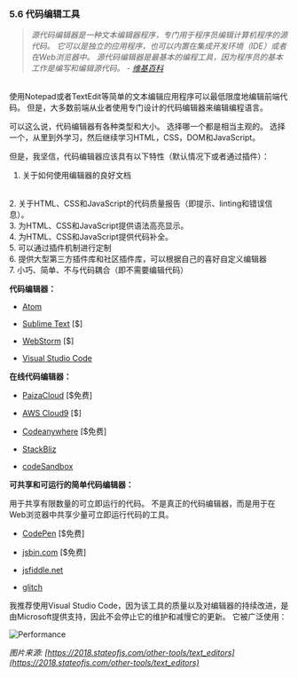 <!-- 5.6 - Code Editing Tools -->
### 5.6 代码编辑工具

<!-- A source code editor is a text editor program designed specifically for editing source code of computer programs by programmers. It may be a standalone application or it may be built into an integrated development environment (IDE) or web browser. Source code editors are the most fundamental programming tool, as the fundamental job of programmers is to write and edit source code.
— Wikipedia -->
> *源代码编辑器是一种文本编辑器程序，专门用于程序员编辑计算机程序的源代码。 它可以是独立的应用程序，也可以内置在集成开发环境（IDE）或者在Web浏览器中。 源代码编辑器是最基本的编程工具，因为程序员的基本工作是编写和编辑源代码。 - [维基百科](https://en.wikipedia.org/wiki/Source_code_editor)* 
 
<br>
<!-- Front-end code can minimally be edited with a simple text editing application like Notepad or TextEdit. But, most front-end practitioners use a code editor specifically design for editing a programming language. -->
使用Notepad或者TextEdit等简单的文本编辑应用程序可以最低限度地编辑前端代码。 但是，大多数前端从业者使用专门设计的代码编辑器来编辑编程语言。

<!-- Code editors come in all sorts of types and size, so to speak. Selecting one is a rather subjective engagement. Choose one, learn it inside and out, then get on to learning HTML, CSS, DOM, and JavaScript. -->
可以这么说，代码编辑器有各种类型和大小。 选择哪一个都是相当主观的。 选择一个，从里到外学习，然后继续学习HTML，CSS，DOM和JavaScript。

<!-- However, I do strongly believe, minimally, a code editor should have the following qualities (by default or by way of plugins): -->
但是，我坚信，代码编辑器应该具有以下特性（默认情况下或者通过插件）：
<br>
<!-- 1. Good documentation on how to use the editor -->
1. 关于如何使用编辑器的良好文档  
<br>
<!-- 2. Report (i.e., hinting/linting/errors) on the code quality of HTML, CSS, and JavaScript. -->
2. 关于HTML、CSS和JavaScript的代码质量报告（即提示、linting和错误信息）。  
<br>
<!-- 3. Offer syntax highlighting for HTML, CSS, and JavaScript. -->
3. 为HTML、CSS和JavaScript提供语法高亮显示。  
<br>
<!-- 4. Offer code completion for HTML, CSS, and JavaScript. -->
4. 为HTML、CSS和JavaScript提供代码补全。  
<br>
<!-- 5. Be customizable by way of a plug-in architecture -->
5. 可以通过插件机制进行定制  
<br>
<!-- 6. Have available a large repository of third-party/community plug-ins that can be used to customize the editor to your liking -->
6. 提供大型第三方插件库和社区插件库，可以根据自己的喜好自定义编辑器  
<br>
<!-- 7. Be small, simple, and not coupled to the code (i.e., not required to edit the code) -->
7. 小巧、简单、不与代码耦合（即不需要编辑代码）  
<br>

<!-- Code Editors: -->
**代码编辑器：**

<!-- Atom -->
+ [Atom](https://atom.io/)

<!-- Sublime Text [$] -->
+ [Sublime Text](http://www.sublimetext.com/) [$]

<!-- WebStorm [$] -->
+ [WebStorm](https://www.jetbrains.com/webstorm/whatsnew/) [$]

<!-- Visual Studio Code -->
+ [Visual Studio Code](https://code.visualstudio.com/)

<!-- Online Code Editors: -->
**在线代码编辑器：**

<!-- PaizaCloud [free to $] -->
+ [PaizaCloud](https://paiza.cloud/) [$免费]

<!-- AWS Cloud9 [$] -->
+ [AWS Cloud9](https://aws.amazon.com/cloud9/) [$]

<!-- Codeanywhere [free to $] -->
+ [Codeanywhere](https://codeanywhere.com/) [$免费]

<!-- StackBliz -->
+ [StackBliz](https://stackblitz.com/)

<!-- codeSandbox -->
+ [codeSandbox](https://codesandbox.io/)

<!-- Shareable & Runnable Simple Code Editors: -->
**可共享和可运行的简单代码编辑器：**

<!-- Used to share limited amounts of immediately runnable code. Not a true code editor but a tool that can be used to share small amounts of immediately runnable code in a web browser. -->
用于共享有限数量的可立即运行的代码。 不是真正的代码编辑器，而是用于在Web浏览器中共享少量可立即运行代码的工具。

<!-- CodePen [free to $] -->
+ [CodePen](http://codepen.io/) [$免费]

<!-- jsbin.com [free to $] -->
+ [jsbin.com](http://jsbin.com/) [$免费]

<!-- jsfiddle.net -->
+ [jsfiddle.net](http://jsfiddle.net/)

<!-- glitch -->
+ [glitch](https://glitch.com/)

<!-- I recommending using Visual Studio Code because of the quality of the tool and the continuous improvements made to the editor that likely won't stop or slow due to the fact that Microsoft is behind the tool. It is widely used: -->
我推荐使用Visual Studio Code，因为该工具的质量以及对编辑器的持续改进，是由Microsoft提供支持，因此不会停止它的维护和减慢它的更新。 它被广泛使用：

![Performance](https://frontendmasters.com/books/front-end-handbook/2019/assets/images/vscode.png)

*图片来源: [https://2018.stateofjs.com/other-tools/text_editors](https://2018.stateofjs.com/other-tools/text_editors)*